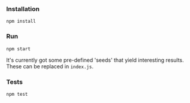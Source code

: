 ### Installation
    npm install

### Run
    npm start

It's currently got some pre-defined 'seeds' that yield interesting results. These can be replaced in `index.js`.

### Tests
    npm test

